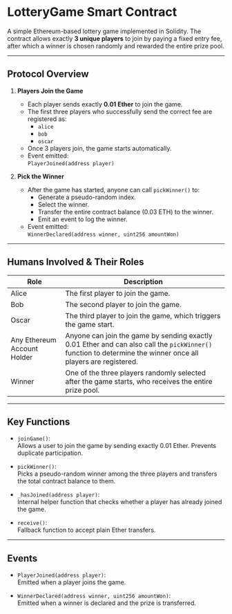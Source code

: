 # LotteryGame Smart Contract

A simple Ethereum-based lottery game implemented in Solidity. The contract allows exactly **3 unique players** to join by paying a fixed entry fee, after which a winner is chosen randomly and rewarded the entire prize pool.

---

## Protocol Overview

1. **Players Join the Game**  
   - Each player sends exactly **0.01 Ether** to join the game.
   - The first three players who successfully send the correct fee are registered as:
     - `alice`
     - `bob`
     - `oscar`
   - Once 3 players join, the game starts automatically.
   - Event emitted:  
     `PlayerJoined(address player)`

2. **Pick the Winner**  
   - After the game has started, anyone can call `pickWinner()` to:
     - Generate a pseudo-random index.
     - Select the winner.
     - Transfer the entire contract balance (0.03 ETH) to the winner.
     - Emit an event to log the winner.
   - Event emitted:  
     `WinnerDeclared(address winner, uint256 amountWon)`

---

## Humans Involved & Their Roles

| Role                        | Description |
|-----------------------------|------------|
| Alice                       | The first player to join the game. |
| Bob                         | The second player to join the game. |
| Oscar                       | The third player to join the game, which triggers the game start. |
| Any Ethereum Account Holder | Anyone can join the game by sending exactly 0.01 Ether and can also call the `pickWinner()` function to determine the winner once all players are registered. |
| Winner                      | One of the three players randomly selected after the game starts, who receives the entire prize pool. |

---

## Key Functions

- `joinGame()`:  
    Allows a user to join the game by sending exactly 0.01 Ether. Prevents duplicate participation.

- `pickWinner()`:  
    Picks a pseudo-random winner among the three players and transfers the total contract balance to them.

- `_hasJoined(address player)`:  
    Internal helper function that checks whether a player has already joined the game.

- `receive()`:  
    Fallback function to accept plain Ether transfers.

---

## Events

- `PlayerJoined(address player)`:  
    Emitted when a player joins the game.

- `WinnerDeclared(address winner, uint256 amountWon)`:  
    Emitted when a winner is declared and the prize is transferred.


